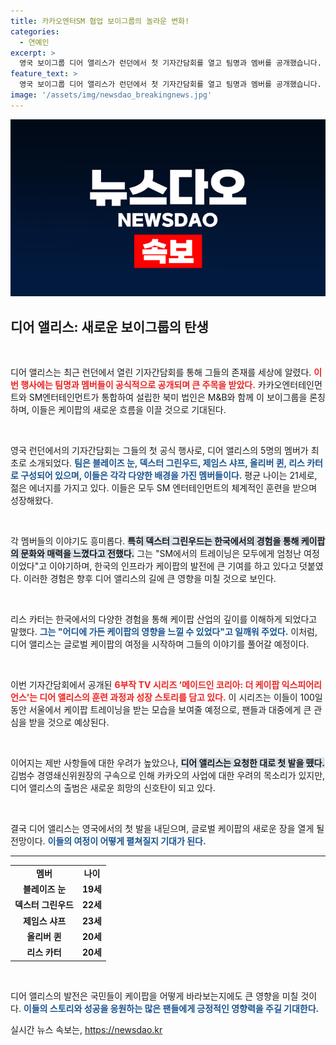 ```yaml
---
title: 카카오엔터SM 협업 보이그룹의 놀라운 변화!
categories:
  - 연예인
excerpt: >
  영국 보이그룹 디어 앨리스가 런던에서 첫 기자간담회를 열고 팀명과 멤버를 공개했습니다. 이들은 SM의 케이팝 트레이닝을 받으며 성장 과정을 담은 BBC 6부작 TV 시리즈와 퍼포먼스를 소개할 예정입니다.
feature_text: >
  영국 보이그룹 디어 앨리스가 런던에서 첫 기자간담회를 열고 팀명과 멤버를 공개했습니다. 이들은 SM의 케이팝 트레이닝을 받으며 성장 과정을 담은 BBC 6부작 TV 시리즈와 퍼포먼스를 소개할 예정입니다.
image: '/assets/img/newsdao_breakingnews.jpg'
---
```


<p><img src="/assets/img/newsdao_breakingnews.jpg" alt="cryptoinkorea 속보" /></p>

<h2 data-ke-size="size26">디어 앨리스: 새로운 보이그룹의 탄생</h2>

<p data-ke-size="size16">&nbsp;</p>

<p>디어 앨리스는 최근 런던에서 열린 기자간담회를 통해 그들의 존재를 세상에 알렸다. <b><span style="color: #ee2323;">이번 행사에는 팀명과 멤버들이 공식적으로 공개되며 큰 주목을 받았다.</span></b> 카카오엔터테인먼트와 SM엔터테인먼트가 통합하여 설립한 북미 법인은 M&amp;B와 함께 이 보이그룹을 론칭하며, 이들은 케이팝의 새로운 흐름을 이끌 것으로 기대된다. </p>

<p data-ke-size="size16">&nbsp;</p>

<p>영국 런던에서의 기자간담회는 그들의 첫 공식 행사로, 디어 앨리스의 5명의 멤버가 최초로 소개되었다. <b><span style="color: #1a5490;">팀은 블레이즈 눈, 덱스터 그린우드, 제임스 샤프, 올리버 퀸, 리스 카터로 구성되어 있으며, 이들은 각각 다양한 배경을 가진 멤버들이다.</span></b> 평균 나이는 21세로, 젊은 에너지를 가지고 있다. 이들은 모두 SM 엔터테인먼트의 체계적인 훈련을 받으며 성장해왔다.</p>

<p data-ke-size="size16">&nbsp;</p>

<p>각 멤버들의 이야기도 흥미롭다. <b><span style="background-color: #21538527;">특히 덱스터 그린우드는 한국에서의 경험을 통해 케이팝의 문화와 매력을 느꼈다고 전했다.</span></b> 그는 "SM에서의 트레이닝은 모두에게 엄청난 여정이었다"고 이야기하며, 한국의 인프라가 케이팝의 발전에 큰 기여를 하고 있다고 덧붙였다. 이러한 경험은 향후 디어 앨리스의 길에 큰 영향을 미칠 것으로 보인다.</p>

<p data-ke-size="size16">&nbsp;</p>

<p>리스 카터는 한국에서의 다양한 경험을 통해 케이팝 산업의 깊이를 이해하게 되었다고 말했다. <b><span style="color: #1a5490;">그는 "어디에 가든 케이팝의 영향을 느낄 수 있었다"고 일깨워 주었다.</span></b> 이처럼, 디어 앨리스는 글로벌 케이팝의 여정을 시작하며 그들의 이야기를 풀어갈 예정이다. </p>

<p data-ke-size="size16">&nbsp;</p>

<p>이번 기자간담회에서 공개된 <b><span style="color: #ee2323;">6부작 TV 시리즈 ‘메이드인 코리아: 더 케이팝 익스피어리언스’는 디어 앨리스의 훈련 과정과 성장 스토리를 담고 있다.</span></b> 이 시리즈는 이들이 100일 동안 서울에서 케이팝 트레이닝을 받는 모습을 보여줄 예정으로, 팬들과 대중에게 큰 관심을 받을 것으로 예상된다. </p>

<p data-ke-size="size16">&nbsp;</p>

<p>이어지는 제반 사항들에 대한 우려가 높았으나, <b><span style="background-color: #21538527;">디어 앨리스는 요청한 대로 첫 발을 뗐다.</span></b> 김범수 경영쇄신위원장의 구속으로 인해 카카오의 사업에 대한 우려의 목소리가 있지만, 디어 앨리스의 출범은 새로운 희망의 신호탄이 되고 있다. </p>

<p data-ke-size="size16">&nbsp;</p>

<p>결국 디어 앨리스는 영국에서의 첫 발을 내딛으며, 글로벌 케이팝의 새로운 장을 열게 될 전망이다. <b><span style="color: #1a5490;">이들의 여정이 어떻게 펼쳐질지 기대가 된다.</span></b></p>

<hr>

<table style="width: 100%;">
    <tr>
        <td style="text-align: center; height: 17px;"><b>멤버</b></td>
        <td style="text-align: center; height: 17px;"><b>나이</b></td>
    </tr>
    <tr>
        <td style="text-align: center; height: 17px;"><b>블레이즈 눈</b></td>
        <td style="text-align: center; height: 17px;"><b>19세</b></td>
    </tr>
    <tr>
        <td style="text-align: center; height: 17px;"><b>덱스터 그린우드</b></td>
        <td style="text-align: center; height: 17px;"><b>22세</b></td>
    </tr>
    <tr>
        <td style="text-align: center; height: 17px;"><b>제임스 샤프</b></td>
        <td style="text-align: center; height: 17px;"><b>23세</b></td>
    </tr>
    <tr>
        <td style="text-align: center; height: 17px;"><b>올리버 퀸</b></td>
        <td style="text-align: center; height: 17px;"><b>20세</b></td>
    </tr>
    <tr>
        <td style="text-align: center; height: 17px;"><b>리스 카터</b></td>
        <td style="text-align: center; height: 17px;"><b>20세</b></td>
    </tr>
</table>

<p data-ke-size="size16">&nbsp;</p>

<p>디어 앨리스의 발전은 국민들이 케이팝을 어떻게 바라보는지에도 큰 영향을 미칠 것이다. <b><span style="color: #1a5490;">이들의 스토리와 성공을 응원하는 많은 팬들에게 긍정적인 영향력을 주길 기대한다.</span></b></p>
실시간 뉴스 속보는, <a href="https://newsdao.kr" rel="dofollow">https://newsdao.kr</a>


